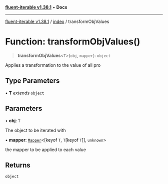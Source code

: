 [**fluent-iterable v1.38.1**](../../README.md) • **Docs**

***

[fluent-iterable v1.38.1](../../README.md) / [index](../README.md) / transformObjValues

# Function: transformObjValues()

> **transformObjValues**\<`T`\>(`obj`, `mapper`): `object`

Applies a transformation to the value of all pro

## Type Parameters

• **T** *extends* `object`

## Parameters

• **obj**: `T`

The object to be iterated with

• **mapper**: [`Mapper`](../interfaces/Mapper.md)\<[keyof `T`, `T`\[keyof `T`\]], `unknown`\>

the mapper to be applied to each value

## Returns

`object`
